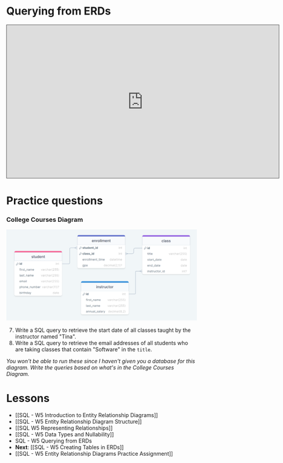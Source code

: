 # Querying from ERDs

<iframe src="https://egator.hosted.panopto.com/Panopto/Pages/Embed.aspx?id=1b0c0429-8f12-4f00-928d-b1160003d851&autoplay=false&offerviewer=true&showtitle=true&showbrand=true&captions=false&interactivity=all" height="405" width="720" style="border: 1px solid #464646;" allowfullscreen allow="autoplay" aria-label="Panopto Embedded Video Player"></iframe>

# Practice questions

### College Courses Diagram
<img src="https://raw.githubusercontent.com/kellerflint/Class-Intro-SQL/hugo/content/SQL-Files/Images/college_courses_erd.png">

7. Write a SQL query to retrieve the start date of all classes taught by the instructor named "Tina".
8. Write a SQL query to retrieve the email addresses of all students who are taking classes that contain "Software" in the `title`.

*You won't be able to run these since I haven't given you a database for this diagram. Write the queries based on what's in the College Courses Diagram.*
# Lessons
- [[SQL - W5 Introduction to Entity Relationship Diagrams]]
- [[SQL - W5 Entity Relationship Diagram Structure]]
- [[SQL W5 Representing Relationships]]
- [[SQL - W5 Data Types and Nullability]]
- SQL - W5 Querying from ERDs
- **Next**: [[SQL - W5 Creating Tables in ERDs]]
- [[SQL - W5 Entity Relationship Diagrams Practice Assignment]]

